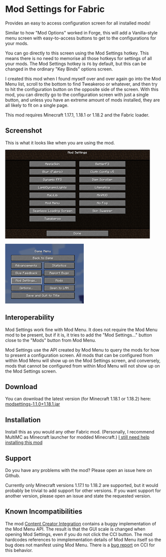 # Mod Settings for Fabric

Provides an easy to access configuration screen for all installed mods!

Similar to how "Mod Options" worked in Forge, this will add a Vanilla-style menu
screen with easy-to-access buttons to get to the configurations for your mods.

You can go directly to this screen using the Mod Settings hotkey. This means 
there  is no need to memorise all those hotkeys for settings of all your mods. 
The Mod Settings hotkey is `F6` by default, but this can be changed in the 
ordinary "Key Binds" options screen.

I created this mod when I found myself over and over again go into the Mod Menu
list, scroll to the bottom to find Tweakeroo or whatever, and then try to hit
the configuration button on the opposite side of the screen. With this mod, you
can directly go to the configuration screen with just a single button, and
unless you have an extreme amount of mods installed, they are all likely to fit
on a single page.

This mod requires Minecraft 1.17.1, 1.18.1 or 1.18.2 and the Fabric loader.

## Screenshot

This is what it looks like when you are using the mod.

![Screenshot of Mod Options menu](screenshot-1.png?raw=true)

![Screenshot of in-game menu](screenshot-2.png?raw=true)

## Interoperability

Mod Settings work fine with Mod Menu. It does not require the Mod Menu mod to be
present, but if it is, it tries to add the "Mod Settings..." button close to the
"Mods" button from Mod Menu.

Mod Settings use the API created by Mod Menu to query the mods for how to
present a configuration screen. All mods that can be configured from within Mod
Menu will show up on the Mod Settings screen, and conversely, mods that cannot
be configured from within Mod Menu will not show up on the Mod Settings screen.

## Download

You can download the latest version (for Minecraft 1.18.1 or 1.18.2) here:
[modsettings-1.1.0+1.18.1.jar](https://github.com/magicus/ModSettings/releases/download/v1.1.0+1.18.1/modsettings-1.1.0+1.18.1.jar)

## Installation

Install this as you would any other Fabric mod. (Personally, I recommend MultiMC
as Minecraft launcher for modded Minecraft.) [I still need help installing this
mod](https://lmgtfy.app/?q=how+to+install+minecraft+fabric+mods)

## Support

Do you have any problems with the mod? Please open an issue here on Github.

Currently only Minecraft versions 1.17.1 to 1.18.2 are supported, but it would probably be
trivial to add support for other versions. If you want support for another
version, please open an issue and state the requested version.

## Known Incompatibilities

The mod [Content Creator Integration](https://www.curseforge.com/minecraft/mc-mods/content-creator-integration) 
contains a buggy implementation of the Mod Menu API. The result is that the 
GUI scale is changed when opening Mod Settings, even if you do not click the 
CCI button. The mod hardcodes references to immplementation details of Mod Menu 
itself so the bug does not manifest using Mod Menu. There is a 
[bug report](https://github.com/iChun/ContentCreatorIntegration-IssuesAndDocumentation/issues/82) 
on CCI for this behavior.
